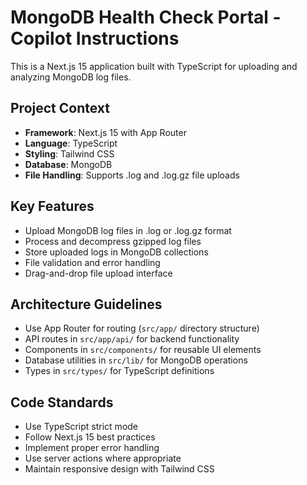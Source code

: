 <!-- Use this file to provide workspace-specific custom instructions to Copilot. For more details, visit https://code.visualstudio.com/docs/copilot/copilot-customization#_use-a-githubcopilotinstructionsmd-file -->

# MongoDB Health Check Portal - Copilot Instructions

This is a Next.js 15 application built with TypeScript for uploading and analyzing MongoDB log files.

## Project Context
- **Framework**: Next.js 15 with App Router
- **Language**: TypeScript
- **Styling**: Tailwind CSS
- **Database**: MongoDB
- **File Handling**: Supports .log and .log.gz file uploads

## Key Features
- Upload MongoDB log files in .log or .log.gz format
- Process and decompress gzipped log files
- Store uploaded logs in MongoDB collections
- File validation and error handling
- Drag-and-drop file upload interface

## Architecture Guidelines
- Use App Router for routing (`src/app/` directory structure)
- API routes in `src/app/api/` for backend functionality
- Components in `src/components/` for reusable UI elements
- Database utilities in `src/lib/` for MongoDB operations
- Types in `src/types/` for TypeScript definitions

## Code Standards
- Use TypeScript strict mode
- Follow Next.js 15 best practices
- Implement proper error handling
- Use server actions where appropriate
- Maintain responsive design with Tailwind CSS
